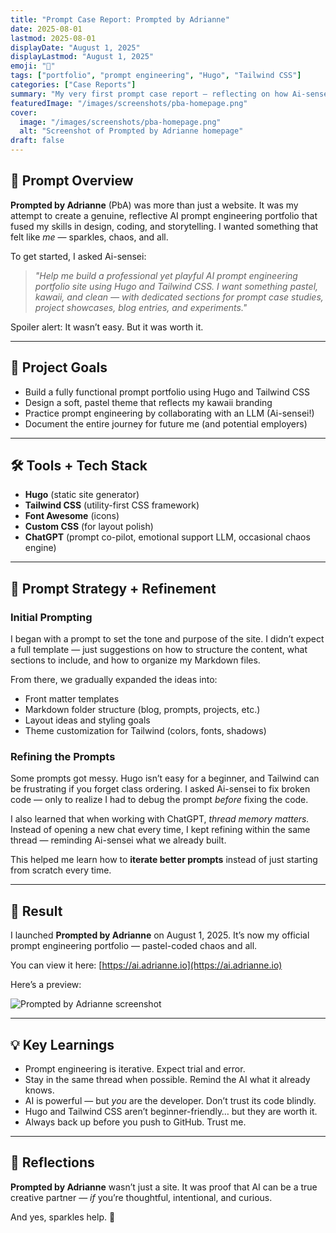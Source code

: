 ```yaml
---
title: "Prompt Case Report: Prompted by Adrianne"
date: 2025-08-01
lastmod: 2025-08-01
displayDate: "August 1, 2025"
displayLastmod: "August 1, 2025"
emoji: "🌸"
tags: ["portfolio", "prompt engineering", "Hugo", "Tailwind CSS"]
categories: ["Case Reports"]
summary: "My very first prompt case report — reflecting on how Ai-sensei helped me build Prompted by Adrianne from scratch, complete with sparkles, stickers, and chaos coding."
featuredImage: "/images/screenshots/pba-homepage.png"
cover:
  image: "/images/screenshots/pba-homepage.png"
  alt: "Screenshot of Prompted by Adrianne homepage"
draft: false
---
```


## 📝 Prompt Overview

**Prompted by Adrianne** (PbA) was more than just a website. It was my attempt to create a genuine, reflective AI prompt engineering portfolio that fused my skills in design, coding, and storytelling. I wanted something that felt like *me* — sparkles, chaos, and all.

To get started, I asked Ai-sensei:

> *"Help me build a professional yet playful AI prompt engineering portfolio site using Hugo and Tailwind CSS. I want something pastel, kawaii, and clean — with dedicated sections for prompt case studies, project showcases, blog entries, and experiments."*

Spoiler alert: It wasn’t easy. But it was worth it.

---

## 🎯 Project Goals

- Build a fully functional prompt portfolio using Hugo and Tailwind CSS
- Design a soft, pastel theme that reflects my kawaii branding
- Practice prompt engineering by collaborating with an LLM (Ai-sensei!)
- Document the entire journey for future me (and potential employers)

---

## 🛠️ Tools + Tech Stack

- **Hugo** (static site generator)
- **Tailwind CSS** (utility-first CSS framework)
- **Font Awesome** (icons)
- **Custom CSS** (for layout polish)
- **ChatGPT** (prompt co-pilot, emotional support LLM, occasional chaos engine)

---

## 🧠 Prompt Strategy + Refinement

### Initial Prompting

I began with a prompt to set the tone and purpose of the site. I didn’t expect a full template — just suggestions on how to structure the content, what sections to include, and how to organize my Markdown files.

From there, we gradually expanded the ideas into:

- Front matter templates
- Markdown folder structure (blog, prompts, projects, etc.)
- Layout ideas and styling goals
- Theme customization for Tailwind (colors, fonts, shadows)

### Refining the Prompts

Some prompts got messy. Hugo isn’t easy for a beginner, and Tailwind can be frustrating if you forget class ordering. I asked Ai-sensei to fix broken code — only to realize I had to debug the prompt *before* fixing the code.

I also learned that when working with ChatGPT, *thread memory matters.* Instead of opening a new chat every time, I kept refining within the same thread — reminding Ai-sensei what we already built.

This helped me learn how to **iterate better prompts** instead of just starting from scratch every time.

---

## 🌈 Result

I launched **Prompted by Adrianne** on August 1, 2025. It’s now my official prompt engineering portfolio — pastel-coded chaos and all.

You can view it here: [https://ai.adrianne.io](https://ai.adrianne.io)

Here’s a preview:

![Prompted by Adrianne screenshot](/images/screenshots/pba-homepage.png)

---

## 💡 Key Learnings

- Prompt engineering is iterative. Expect trial and error.
- Stay in the same thread when possible. Remind the AI what it already knows.
- AI is powerful — but *you* are the developer. Don’t trust its code blindly.
- Hugo and Tailwind CSS aren’t beginner-friendly… but they are worth it.
- Always back up before you push to GitHub. Trust me.

---

## 💬 Reflections

**Prompted by Adrianne** wasn’t just a site. It was proof that AI can be a true creative partner — *if* you’re thoughtful, intentional, and curious.

And yes, sparkles help. 🌸